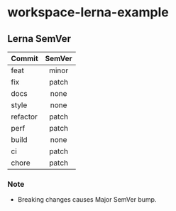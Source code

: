 # workspace-lerna-example

## Lerna SemVer

| Commit   | SemVer |
| -------- | :----: |
| feat     | minor  |
| fix      | patch  |
| docs     |  none  |
| style    |  none  |
| refactor | patch  |
| perf     | patch  |
| build    |  none  |
| ci       | patch  |
| chore    | patch  |

### Note
- Breaking changes causes Major SemVer bump. 
